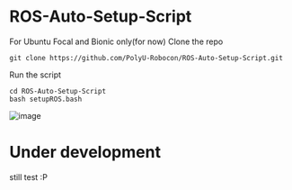 # ROS-Auto-Setup-Script
For Ubuntu Focal and Bionic only(for now)
Clone the repo
```Shell
git clone https://github.com/PolyU-Robocon/ROS-Auto-Setup-Script.git
```
Run the script
```Shell
cd ROS-Auto-Setup-Script
bash setupROS.bash
```

![image](https://user-images.githubusercontent.com/45313904/133920398-9226639d-770a-4d2e-8250-de7690634da2.png)

# Under development
still test :P
